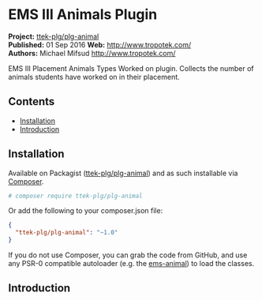 # EMS III Animals Plugin

__Project:__ [ttek-plg/plg-animal](http://packagist.org/packages/ttek-plg/plg-animal)  
__Published:__ 01 Sep 2016
__Web:__ <http://www.tropotek.com/>  
__Authors:__ Michael Mifsud <http://www.tropotek.com/>  
  
EMS III Placement Animals Types Worked on plugin. Collects the number of animals students have worked on in their placement.

## Contents

- [Installation](#installation)
- [Introduction](#introduction)


## Installation

Available on Packagist ([ttek-plg/plg-animal](http://packagist.org/packages/ttek-plg/plg-animal))
and as such installable via [Composer](http://getcomposer.org/).

```bash
# composer require ttek-plg/plg-animal
```

Or add the following to your composer.json file:

```json
{
  "ttek-plg/plg-animal": "~1.0"
}
```

If you do not use Composer, you can grab the code from GitHub, and use any
PSR-0 compatible autoloader (e.g. the [ems-animal](https://github.com/tropotek/plg-animal))
to load the classes.

## Introduction





  
  